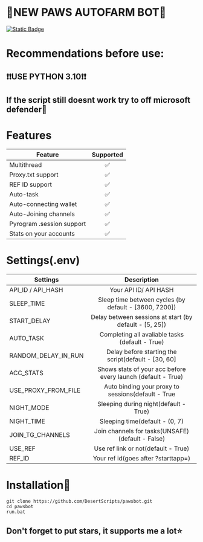 # 🥇NEW PAWS AUTOFARM BOT🥇

[![Static Badge](https://img.shields.io/badge/Telegram-Channel-Link?style=for-the-badge&logo=Telegram&logoColor=white&logoSize=auto&color=blue)](https://t.me/+9j5RcKMfT5s4M2Q0)

# Recommendations before use:
## ❗❗USE PYTHON 3.10❗❗
## If the script still doesnt work try to off microsoft defender🧈


# Features
| Feature                        | Supported |
|--------------------------------|:---------:|
| Multithread                    |     ✅     |
| Proxy.txt support              |     ✅     |
| REF ID support                 |     ✅     |
| Auto-task                      |     ✅     |
| Auto-connecting wallet         |     ✅     |
| Auto-Joining channels          |     ✅     |
| Pyrogram .session support      |     ✅     |
| Stats on your accounts         |     ✅     |

# Settings(.env)

| Settings                   |                                 Description                                 |
|----------------------------|:---------------------------------------------------------------------------:|
| API_ID / API_HASH      |                      Your API ID/ API HASH                                  |
| SLEEP_TIME             |            Sleep time between cycles (by default - [3600, 7200])            |
| START_DELAY            |           Delay between sessions at start (by default - [5, 25])            |
| AUTO_TASK              |               Completing all avaliable tasks (default - True)               |
| RANDOM_DELAY_IN_RUN    |              Delay before starting the script(default - [30, 60]            |
| ACC_STATS              |           Shows stats of your acc before every launch (default - True)      |
| USE_PROXY_FROM_FILE    |                Auto binding your proxy to sessions(default - True           |
| NIGHT_MODE             |                   Sleeping during night(default - True)                     |
| NIGHT_TIME             |                   Sleeping time(default - (0, 7)                            |
| JOIN_TG_CHANNELS       |              Join channels for tasks(UNSAFE) (default - False)              |
| USE_REF                |                   Use ref link or not(default - True)                       |
| REF_ID                 |                 Your ref id(goes after ?starttapp=)                         |



# Installation🥜
```shell
git clone https://github.com/DesertScripts/pawsbot.git
cd pawsbot
run.bat
```


## Don't forget to put stars, it supports me a lot⭐
